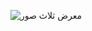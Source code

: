 ![معرض ثلاث صور](https://github.com/misam-kamal/css-html-figma-design-project/assets/112832835/7ad8abb0-6c89-4506-9a07-9f8049a9894b)
 
